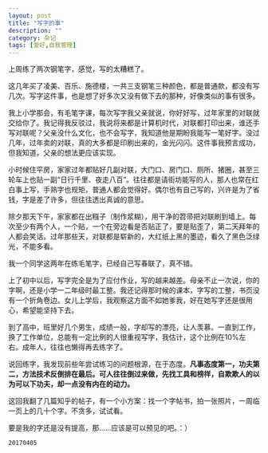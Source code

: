 ```yaml
---
layout: post
title: "写字的事"
description: ""
category: 杂记
tags: [爱好,自我管理]
---
```



上周练了两次钢笔字，感觉，写的太糟糕了。

这几年买了凌美、百乐、施德楼，一共三支钢笔三种颜色，都是普通款，都没有写几次。写字这件事，也是想了好多次又没有做下去的那种，好像类似的事有很多。

我上小学那会，有毛笔字课，每次写字我父亲就说，你好好写，过年家里的对联就交给你了。我记得我反驳过，我说将来都是计算机时代，对联都打印出来，谁还手写对联呢？父亲没什么文化，也不会写字，我知道他是期盼我能写一笔好字。没过几年，过年卖的对联，真的大多都是印刷出来的，金光闪闪。这件事我预言成功，但我知道，父亲的想法更应该实现。

小时候住平房，家家过年都贴好几副对联，大门口、房门口、厕所、猪圈，甚至三轮车上也贴一副“日行千里、夜走八百”。往往都是请街坊能写的人，那人也常在红白事上写，手熟字也规矩，普通人都会觉得好。偶尔也有自己写的，兴许是为了省钱，字是差了许多，但往往透出真诚的意思。

除夕那天下午，家家都在出糨子（制作浆糊），用干净的笤帚把对联刷到墙上。每次至少有两个人，一个贴，一个在旁边看是否贴正了，要是贴歪了，第二天拜年的人都会笑话。过年那些天，对联都是崭新的，大红纸上黑的墨迹，看久了黑色泛绿光，不能多看。

我一个同学这两年在练毛笔字，已经自己写春联了，真不错。

上了初中以后，写字完全是为了应付作业，写的越来越差。母亲不止一次说，你的字啊，还是小学一二年级时最工整。我还记得那时候的课本，字写的工整，书页没有一个折角卷边。女儿上学后，我观察这方面不如她爹我，好在她写字还是很用心，希望能坚持下去。

到了高中，班里好几个男生，成绩一般，字却写的漂亮，让人羡慕。一直到工作，换了工作单位，总能有一定比例的人很重视写字，我估计，这个比例在10%左右。成年人，往往也懒得再去练字了。

说回练字，我发现前些年尝试练习的问题根源，在于态度。**凡事态度第一，功夫第二，方法技术反倒排在最后。可人往往倒过来做，先找工具和榜样，自欺欺人的以为可以下功夫，却一点没有内在的动力。**

这回我翻了几篇知乎的帖子，有一个小方案：找一个字帖书，拍一张照片，一周临一页上的几十个字。不贪多，试试看。

要是我的字还是没有提高，那……应该是可以预见的吧。：）

`20170405`
